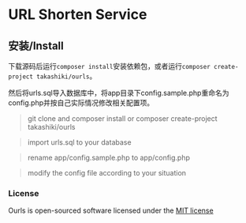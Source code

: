 

URL Shorten Service 
====

## 安装/Install

下载源码后运行`composer install`安装依赖包，或者运行`composer create-project takashiki/ourls`。

然后将urls.sql导入数据库中，将app目录下config.sample.php重命名为config.php并按自己实际情况修改相关配置项。

> git clone and composer install or composer create-project takashiki/ourls

> import urls.sql to your database

> rename app/config.sample.php to app/config.php 

> modify the config file according to your situation

### License

Ourls is open-sourced software licensed under the 
[MIT license](http://opensource.org/licenses/MIT)
